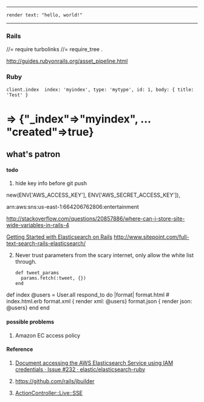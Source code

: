  <meta charset="utf-8">
  <meta http-equiv="X-UA-Compatible" content="IE=edge">
  <meta name="viewport" content="width=device-width, initial-scale=1">
  <!-- The above 3 meta tags *must* come first in the head; any other head content must come *after* these tags -->
  <meta name="description" content="">
  <meta name="author" content="">
  <!--link rel="icon" href="../../favicon.ico"-->


  <!-- Custom styles for this template -->
  <link href="static/css/dashboard.css" rel="stylesheet">

<!--script>window.jQuery || document.write('<script src="../../assets/js/vendor/jquery.min.js"><\/script>')</script-->
<script src="static/js/bootstrap.min.js"></script>

---

    render text: "hello, world!"

---


### Rails

//= require turbolinks
//= require_tree .

http://guides.rubyonrails.org/asset_pipeline.html

### Ruby

    client.index  index: 'myindex', type: 'mytype', id: 1, body: { title: 'Test' }
# => {"_index"=>"myindex", ... "created"=>true}

what's patron
---

#### todo

1. hide key info before git push

new(ENV['AWS_ACCESS_KEY'], ENV['AWS_SECRET_ACCESS_KEY']),

arn:aws:sns:us-east-1:664206762806:entertainment

http://stackoverflow.com/questions/20857886/where-can-i-store-site-wide-variables-in-rails-4


[Getting Started with Elasticsearch on Rails](http://www.codinginthecrease.com/news_article/show/409843?referrer_id=948927)
http://www.sitepoint.com/full-text-search-rails-elasticsearch/

2. Never trust parameters from the scary internet, only allow the white list through.

       def tweet_params
         params.fetch(:tweet, {})
       end

  def index
    @users = User.all
    respond_to do |format|
      format.html # index.html.erb
      format.xml  { render xml: @users}
      format.json { render json: @users}
    end
  end

#### possible problems

1. Amazon EC access policy


#### Reference

1. [Document accessing the AWS Elasticsearch Service using IAM credentials · Issue #232 · elastic/elasticsearch-ruby](https://github.com/elastic/elasticsearch-ruby/issues/232)

2. https://github.com/rails/jbuilder

3. [ActionController::Live::SSE](http://api.rubyonrails.org/classes/ActionController/Live/SSE.html)